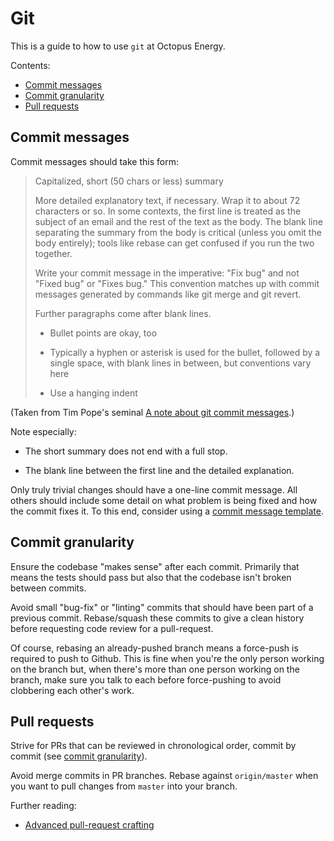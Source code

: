 # Git

This is a guide to how to use `git` at Octopus Energy.

Contents:

- [Commit messages](#commit-messages)
- [Commit granularity](#commit-granularity)
- [Pull requests](#pull-requests)


## Commit messages

Commit messages should take this form:

> Capitalized, short (50 chars or less) summary
> 
> More detailed explanatory text, if necessary.  Wrap it to about 72
> characters or so.  In some contexts, the first line is treated as the
> subject of an email and the rest of the text as the body.  The blank
> line separating the summary from the body is critical (unless you omit
> the body entirely); tools like rebase can get confused if you run the
> two together.
> 
> Write your commit message in the imperative: "Fix bug" and not "Fixed bug"
> or "Fixes bug."  This convention matches up with commit messages generated
> by commands like git merge and git revert.
> 
> Further paragraphs come after blank lines.
> 
> - Bullet points are okay, too
> 
> - Typically a hyphen or asterisk is used for the bullet, followed by a
>   single space, with blank lines in between, but conventions vary here
> 
> - Use a hanging indent

(Taken from Tim Pope's seminal [A note about git commit messages](http://tbaggery.com/2008/04/19/a-note-about-git-commit-messages.html).)

Note especially:

- The short summary does not end with a full stop.

- The blank line between the first line and the detailed explanation.

Only truly trivial changes should have a one-line commit message. All others
should include some detail on what problem is being fixed and how the commit fixes
it. To this end, consider using a 
[commit message template](http://codeinthehole.com/tips/a-useful-template-for-commit-messages/).


## Commit granularity

Ensure the codebase "makes sense" after each commit. Primarily that means the tests should
pass but also that the codebase isn't broken between commits. 

Avoid small "bug-fix" or "linting" commits that should have been part of a
previous commit. Rebase/squash these commits to give a clean history before
requesting code review for a pull-request.

Of course, rebasing an already-pushed branch means a force-push is required to
push to Github. This is fine when you're the only person working on the branch
but, when there's more than one person working on the branch, make sure you talk
to each before force-pushing to avoid clobbering each other's work.


## Pull requests

Strive for PRs that can be reviewed in chronological order, commit by commit (see
[commit granularity](#commit-granularity)).

Avoid merge commits in PR branches. Rebase against `origin/master`
when you want to pull changes from `master` into your branch.

Further reading:

- [Advanced pull-request crafting](https://codeinthehole.com/tips/advanced-pull-request-crafting/)
